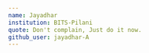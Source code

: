 ```yaml
---
name: Jayadhar
institution: BITS-Pilani
quote: Don't complain, Just do it now.
github_user: jayadhar-A
---
```

